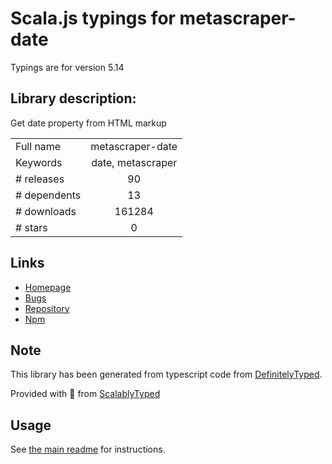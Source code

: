 
# Scala.js typings for metascraper-date

Typings are for version 5.14

## Library description:
Get date property from HTML markup

|                    |                 |
| ------------------ | :-------------: |
| Full name          | metascraper-date |
| Keywords           | date, metascraper |
| # releases         | 90 |
| # dependents       | 13 |
| # downloads        | 161284 |
| # stars            | 0 |

## Links
- [Homepage](https://nicedoc.io/microlinkhq/metascraper/packages/metascraper-date)
- [Bugs](https://github.com/microlinkhq/metascraper/issues)
- [Repository](https://github.com/microlinkhq/metascraper)
- [Npm](https://www.npmjs.com/package/metascraper-date)
    


## Note
This library has been generated from typescript code from [DefinitelyTyped](https://definitelytyped.org).

Provided with :purple_heart: from [ScalablyTyped](https://github.com/oyvindberg/ScalablyTyped)

## Usage
See [the main readme](../../readme.md) for instructions.


